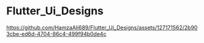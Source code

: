 # Flutter_Ui_Designs


https://github.com/HamzaAli689/Flutter_Ui_Designs/assets/127171562/2b903cbe-ed6d-4704-86c4-499f94b0de4c

